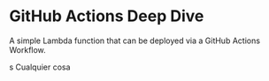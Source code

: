 # GitHub Actions Deep Dive

A simple Lambda function that can be deployed via a GitHub Actions Workflow. 

s
Cualquier cosa
